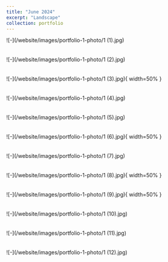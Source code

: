 ```yaml
---
title: "June 2024"
excerpt: "Landscape"
collection: portfolio
---
```



![-](/website/images/portfolio-1-photo/1 (1).jpg)
<br/><br/><br/>
![-](/website/images/portfolio-1-photo/1 (2).jpg)
<br/><br/><br/>
![-](/website/images/portfolio-1-photo/1 (3).jpg){ width=50% }
<br/><br/><br/>
![-](/website/images/portfolio-1-photo/1 (4).jpg)
<br/><br/><br/>
![-](/website/images/portfolio-1-photo/1 (5).jpg)
<br/><br/><br/>
![-](/website/images/portfolio-1-photo/1 (6).jpg){ width=50% }
<br/><br/><br/>
![-](/website/images/portfolio-1-photo/1 (7).jpg)
<br/><br/><br/>
![-](/website/images/portfolio-1-photo/1 (8).jpg){ width=50% }
<br/><br/><br/>
![-](/website/images/portfolio-1-photo/1 (9).jpg){ width=50% }
<br/><br/><br/>
![-](/website/images/portfolio-1-photo/1 (10).jpg)
<br/><br/><br/>
![-](/website/images/portfolio-1-photo/1 (11).jpg)
<br/><br/><br/>
![-](/website/images/portfolio-1-photo/1 (12).jpg)